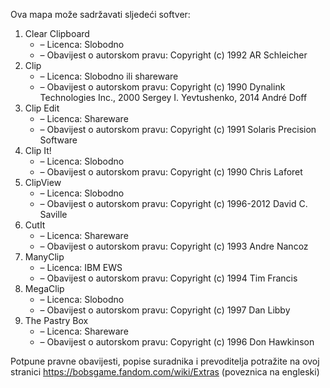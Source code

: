 ﻿Ova mapa može sadržavati sljedeći softver:

1. Clear Clipboard
   - – Licenca: Slobodno
   - – Obavijest o autorskom pravu: Copyright (c) 1992 AR Schleicher
2. Clip
   - – Licenca: Slobodno ili shareware
   - – Obavijest o autorskom pravu: Copyright (c) 1990 Dynalink Technologies Inc., 2000 Sergey I. Yevtushenko, 2014 André Doff
3. Clip Edit
   - – Licenca: Shareware
   - – Obavijest o autorskom pravu: Copyright (c) 1991 Solaris Precision Software
4. Clip It!
   - – Licenca: Slobodno
   - – Obavijest o autorskom pravu: Copyright (c) 1990 Chris Laforet
5. ClipView
   - – Licenca: Slobodno
   - – Obavijest o autorskom pravu: Copyright (c) 1996-2012 David C. Saville
6. CutIt
   - – Licenca: Shareware
   - – Obavijest o autorskom pravu: Copyright (c) 1993 Andre Nancoz
7. ManyClip
   - – Licenca: IBM EWS
   - – Obavijest o autorskom pravu: Copyright (c) 1994 Tim Francis
8. MegaClip
   - – Licenca: Slobodno
   - – Obavijest o autorskom pravu: Copyright (c) 1997 Dan Libby
9. The Pastry Box
   - – Licenca: Shareware
   - – Obavijest o autorskom pravu: Copyright (c) 1996 Don Hawkinson

Potpune pravne obavijesti, popise suradnika i prevoditelja potražite na ovoj stranici https://bobsgame.fandom.com/wiki/Extras (poveznica na engleski)

